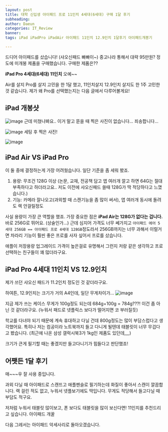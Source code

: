 ```yaml
---
layout: post
title: 대학 신입생 아이패드 프로 11인치 4세대(6세대) 구매 1달 후기
subheading: 
author: Daeun
categories: IT_Review
banner:
tags: iPad iPadPro iPadAir 아이패드 11인치 12.9인치 1달후기 아이패드개봉기

---
```


드디어 아이패드를 샀습니다! (샤오신패드 빠빠이~)
중고나라 통해서 대략 95만원? 정도에 미개봉 제품을 구매했습니다.
구매한 제품은??

**iPad Pro 4세대(6세대) 11인치** 오예~~

Air를 살지 Pro를 살지 고민을 한 1달 했고, 11인치살지 12.9인치 살지도 한 1주 고민한 것 같습니다.
제가 왜 Pro를 선택했는지는 다음 글에서 다루어볼게요!

## iPad 개봉샷

![image](https://user-images.githubusercontent.com/79370538/219064943-b20b02b9-9195-4163-9d8c-8e68fcd475df.png)
근데 미쳤나봐요.. 이거 말고 뜯을 때 찍은 사진이 없습니다... 죄송합니다...

![image](https://user-images.githubusercontent.com/79370538/219065023-2bd3e665-7ad3-4c5d-9f85-0cc7f901c4c3.png)
세팅 후 찍은 사진!

![image](https://user-images.githubusercontent.com/79370538/219065073-885c619e-836e-4fc4-ade1-783bb33afb9f.png)

## iPad Air VS iPad Pro
이 둘 중에 결정하는게 가장 어려웠습니다.
일단 기준을 좀 세워 봤죠.

1. 용량: 무조건 128G 이상
(논문, 교재, 전공책 담고 앱 여러개 깔고 하면 64G는 절대 부족하다고 하더라고요.. 저도 이전에 샤오신패드 쓸때 128G가 딱 적당하다고 느꼈습니다.)
2. 기능: 카메라 잘나오고(과외할 때 스캔기능을 좀 많이 써서), 앱 여러개 동시에 돌려도 렉 안걸릴정도

사실 용량이 가장 큰 역할을 했죠.
가장 중요한 점은 **iPad Air는 128G가 없다는 겁니다.** 바로 256G로 뛰어요. (상술인가...)
근데 심지어 가격도 너무 쎄가지고 
`아이패드 에어 5세대 256GB == 아이패드 프로 4세대 128GB`정도라서 256GB까지는 너무 과해서 이럴거면 차라리 기능이 훨씬 좋은 프로를 사자 싶어서 프로를 샀습니다. 

애플이 저장용량 업그레이드 가격이 높은걸로 유명해서 그런지 저랑 같은 생각하고 프로 선택하는 친구들이 꽤 많더라구요.

## iPad Pro 4세대 11인치 VS 12.9인치
제가 쓰던 샤오신 패드가 11.2인치 정도인 것 같더라구요. 

하여튼, 12.9인치는 크기가 거의 A4인데, 일단 무게차이가... 
![image](https://user-images.githubusercontent.com/79370538/219068609-2e07a992-0e16-47a3-b12c-87f39e4f8177.png)

지금 제가 쓰는 케이스 무게가 100g정도 되는데 684g+100g = 784g???! 이건 좀 아닌 것 같더라구요.
(누워서 패드로 넷플릭스 보다가 떨어지면 코 부러질듯)

학교를 다녀야 되기 때문에 계속 휴대하고 다닐 건데 800g정도는 많이 부담스럽다고 생각했어요. 특히나 저는 컴공이라 노트북까지 들고 다니게 될텐데 태블릿이 너무 무겁다고 봤습니다. 
(최근에 나온 삼성 갤럭시북3가 1kg인 제품도 있던데,,,,)

크기가 큰게 필기할 때는 좋겠지만 들고다니기가 힘들다고 판단했죠!

## 어쨋든 1달 후기
매~~~우 잘 사용 중입니다.

과외 다닐 때 아이패드로 스캔뜨고 애플펜슬로 필기하는데 화질이 좋아서 스캔이 깔끔합니다.
랙 걸린 적도 없고, 누워서 넷플보기에도 딱입니다. 무게도 적당해서 들고다닐 때 부담도 적구요.

저처럼 누워서 태블릿 많이보고, 폰 보다도 태블릿을 많이 보신다면! 11인치를 추천드리고 싶습니다.
아이패드 개꿀 

다음 그레서는 아이패드 악세사리로 돌아오겠습니다.